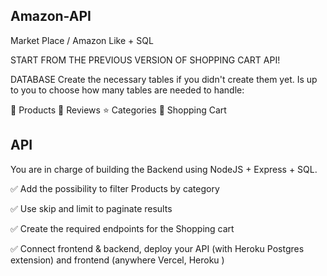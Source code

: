 ## Amazon-API

Market Place / Amazon Like + SQL
 
START FROM THE PREVIOUS VERSION OF SHOPPING CART API!

 

DATABASE
Create the necessary tables if you didn't create them yet. Is up to you to choose how many tables are needed to handle:

📱 Products
📄 Reviews
⭐️ Categories
🛒 Shopping Cart
 


## API
 

You are in charge of building the Backend using NodeJS + Express + SQL.

 

✅ Add the possibility to filter Products by category

 

✅ Use skip and limit to paginate results

 

✅ Create the required endpoints for the Shopping cart

 

✅  Connect frontend & backend, deploy your API (with Heroku Postgres extension) and frontend (anywhere Vercel, Heroku )
